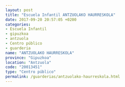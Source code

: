 ```yaml
---
layout: post
title: "Escuela Infantil ANTZUOLAKO HAURRESKOLA"
date: 2017-09-20 20:57:05 +0200
categories:
- Escuela Infantil
- gipuzkoa
- antzuola
- Centro público
- guarderia
name: "ANTZUOLAKO HAURRESKOLA"
province: "Gipuzkoa"
location: "Antzuola"
code: "20013451"
type: "Centro público"
permalink: /guarderias/antzuolako-haurreskola.html
---
```

